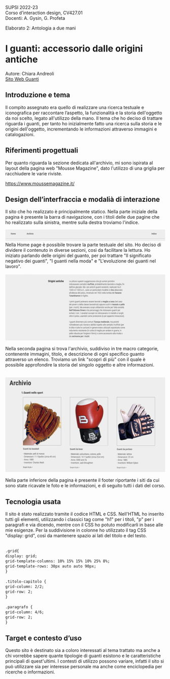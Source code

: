 SUPSI 2022-23  
Corso d’interaction design, CV427.01  
Docenti: A. Gysin, G. Profeta  

Elaborato 2: Antologia a due mani  

# I guanti: accessorio dalle origini antiche
Autore: Chiara Andreoli  
[Sito Web Guanti](https://andreolichiara.github.io/pagina_guanti/)


## Introduzione e tema
Il compito assegnato era quello di realizzare una ricerca testuale e iconografica per raccontare l’aspetto, la funzionalità e la storia dell'oggetto da noi scelto, legato all'utilizzo della mano. Il tema che ho deciso di trattare riguarda i guanti, per tanto ho inizialmente fatto una ricerca sulla storia e le origini dell'oggetto, incrementando le informazioni attraverso immagini e catalogazioni.


## Riferimenti progettuali
Per quanto riguarda la sezione dedicata all'archivio, mi sono ispirata al  layout della pagina web "Mousse Magazine", dato l'utilizzo di una griglia per racchiudere le varie riviste.


https://www.moussemagazine.it/


## Design dell’interfraccia e modalià di interazione
Il sito che ho realizzato è principalmente statico. Nella parte iniziale della pagina è presente la barra di navigazione, con i titoli delle due pagine che ho realizzato sulla sinistra, mentre sulla destra troviamo l'indice. 
<br>

<img src="doc/nav.png" width="600">

<br>
Nella Home page è possibile trovare la parte testuale del sito. Ho deciso di dividere il contenuto in diverse sezioni, così da facilitare la lettura.
Ho iniziato parlando delle origini del guanto, per poi trattare "Il significato negativo dei guanti", "I guanti nella moda" e "L'evoluzione dei guanti nel lavoro".
<br>
<br>

<img src="doc/home.png" width="600">


Nella seconda pagina si trova l'archivio, suddiviso in tre macro categorie, contenente immagini, titolo, e descrizione di ogni specifico guanto attraverso un elenco. Troviamo un link "scopri di più" con il quale è possibile approfondire la storia del singolo oggetto e altre informazioni. <br>
<br>

<img src="doc/archivio.png" width="600">

<br>

Nella parte inferiore della pagina è presente il footer riportante i siti da cui sono state ricavate le foto e le informazioni, e di seguito tutti i dati del corso.


## Tecnologia usata
Il sito è stato realizzato tramite il codice HTML e CSS.
Nell'HTML ho inserito tutti gli elementi, utilizzando i classici tag come "h1" per i titoli, "p" per i paragrafi e via dicendo, mentre con il CSS ho potuto modificarli in base alle mie esigenze.
Per la suddivisione in colonne ho utilizzato il tag CSS "display: grid", così da mantenere spazio ai lati del titolo e del testo. <br> <br>
<p>
    
    .grid{
	display: grid;
	grid-template-columns: 10% 15% 15% 10% 25% 8%;
	grid-template-rows: 30px auto auto 90px;
    }
    
    .titolo-capitolo {
	grid-column: 2/2;
	grid-row: 2;
    }
    
    .paragrafo {
    grid-column: 4/6;
	grid-row: 2;
    }


</p>


## Target e contesto d’uso
Questo sito è destinato sia a coloro interessati al tema trattato ma anche a chi vorrebbe sapere quante tipologie di guanti esistono e le caratteristiche principali di quest'ultimi. I contesti di utilizzo possono variare, infatti il sito si può utilizzare sia per interesse personale ma anche come enciclopedia per ricerche o informazioni.

